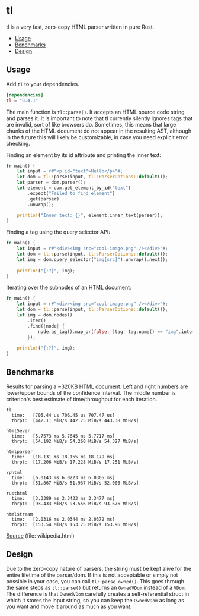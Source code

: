 # tl
tl is a very fast, zero-copy HTML parser written in pure Rust. <br />

- [Usage](#usage)
- [Benchmarks](#benchmarks)
- [Design](#design)

## Usage
Add `tl` to your dependencies.
```toml
[dependencies]
tl = "0.4.1"
```

The main function is `tl::parse()`. It accepts an HTML source code string and parses it. It is important to note that tl currently silently ignores tags that are invalid, sort of like browsers do. Sometimes, this means that large chunks of the HTML document do not appear in the resulting AST, although in the future this will likely be customizable, in case you need explicit error checking.

Finding an element by its id attribute and printing the inner text:
```rust
fn main() {
    let input = r#"<p id="text">Hello</p>"#;
    let dom = tl::parse(input, tl::ParserOptions::default());
    let parser = dom.parser();
    let element = dom.get_element_by_id("text")
        .expect("Failed to find element")
        .get(parser)
        .unwrap();

    println!("Inner text: {}", element.inner_text(parser));
}
```

Finding a tag using the query selector API:
```rust
fn main() {
    let input = r#"<div><img src="cool-image.png" /></div>"#;
    let dom = tl::parse(input, tl::ParserOptions::default());
    let img = dom.query_selector("img[src]").unwrap().next();
    
    println!("{:?}", img);
}
```

Iterating over the subnodes of an HTML document:
```rust
fn main() {
    let input = r#"<div><img src="cool-image.png" /></div>"#;
    let dom = tl::parse(input, tl::ParserOptions::default());
    let img = dom.nodes()
        .iter()
        .find(|node| {
            node.as_tag().map_or(false, |tag| tag.name() == "img".into())
        });
    
    println!("{:?}", img);
}
```

## Benchmarks
Results for parsing a ~320KB [HTML document](https://github.com/y21/rust-html-parser-benchmark/blob/80d24a260ab9377bc704aa0b12657539aeaa4777/data/wikipedia.html).
Left and right numbers are lower/upper bounds of the confidence interval. The middle number is criterion's best estimate of time/throughput for each iteration.
```notrust
tl
  time:   [705.44 us 706.45 us 707.47 us]
  thrpt:  [442.11 MiB/s 442.75 MiB/s 443.38 MiB/s]

html5ever
  time:   [5.7573 ms 5.7645 ms 5.7717 ms]
  thrpt:  [54.192 MiB/s 54.260 MiB/s 54.327 MiB/s]
  
htmlparser
  time:   [18.131 ms 18.155 ms 18.179 ms]
  thrpt:  [17.206 MiB/s 17.228 MiB/s 17.251 MiB/s]
  
rphtml
  time:   [6.0143 ms 6.0223 ms 6.0305 ms]
  thrpt:  [51.867 MiB/s 51.937 MiB/s 52.006 MiB/s]
  
rusthtml
  time:   [3.3389 ms 3.3433 ms 3.3477 ms]
  thrpt:  [93.433 MiB/s 93.556 MiB/s 93.676 MiB/s]
  
htmlstream
  time:   [2.0316 ms 2.0344 ms 2.0372 ms]
  thrpt:  [153.54 MiB/s 153.75 MiB/s 153.96 MiB/s]
```

[Source](https://github.com/y21/rust-html-parser-benchmark/tree/80d24a260ab9377bc704aa0b12657539aeaa4777) (file: wikipedia.html)

## Design
Due to the zero-copy nature of parsers, the string must be kept alive for the entire lifetime of the parser/dom.
If this is not acceptable or simply not possible in your case, you can call `tl::parse_owned()`.
This goes through the same steps as `tl::parse()` but returns an `OwnedVDom` instead of a `VDom`.
The difference is that `OwnedVDom` carefully creates a self-referential struct in which it stores the input string, so you can keep the `OwnedVDom` as long as you want and move it around as much as you want.